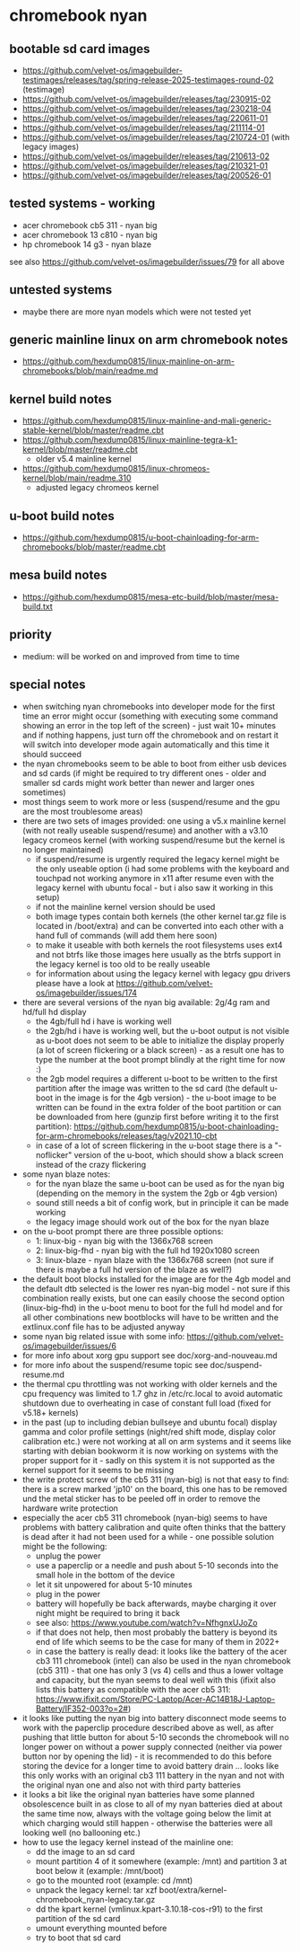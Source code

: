 # chromebook nyan

## bootable sd card images

- https://github.com/velvet-os/imagebuilder-testimages/releases/tag/spring-release-2025-testimages-round-02 (testimage)
- https://github.com/velvet-os/imagebuilder/releases/tag/230915-02
- https://github.com/velvet-os/imagebuilder/releases/tag/230218-04
- https://github.com/velvet-os/imagebuilder/releases/tag/220611-01
- https://github.com/velvet-os/imagebuilder/releases/tag/211114-01
- https://github.com/velvet-os/imagebuilder/releases/tag/210724-01 (with legacy images)
- https://github.com/velvet-os/imagebuilder/releases/tag/210613-02
- https://github.com/velvet-os/imagebuilder/releases/tag/210321-01
- https://github.com/velvet-os/imagebuilder/releases/tag/200526-01

## tested systems - working

- acer chromebook cb5 311 - nyan big
- acer chromebook 13 c810 - nyan big
- hp chromebook 14 g3 - nyan blaze

see also https://github.com/velvet-os/imagebuilder/issues/79 for all above

## untested systems

- maybe there are more nyan models which were not tested yet

## generic mainline linux on arm chromebook notes

- https://github.com/hexdump0815/linux-mainline-on-arm-chromebooks/blob/main/readme.md

## kernel build notes

- https://github.com/hexdump0815/linux-mainline-and-mali-generic-stable-kernel/blob/master/readme.cbt
- https://github.com/hexdump0815/linux-mainline-tegra-k1-kernel/blob/master/readme.cbt
  - older v5.4 mainline kernel
- https://github.com/hexdump0815/linux-chromeos-kernel/blob/main/readme.310
  - adjusted legacy chromeos kernel

## u-boot build notes

- https://github.com/hexdump0815/u-boot-chainloading-for-arm-chromebooks/blob/master/readme.cbt

## mesa build notes

- https://github.com/hexdump0815/mesa-etc-build/blob/master/mesa-build.txt

## priority

- medium: will be worked on and improved from time to time

## special notes

- when switching nyan chromebooks into developer mode for the first time an error might occur (something with executing some command showing an error in the top left of the screen) - just wait 10+ minutes and if nothing happens, just turn off the chromebook and on restart it will switch into developer mode again automatically and this time it should succeed
- the nyan chromebooks seem to be able to boot from either usb devices and sd cards (if might be required to try different ones - older and smaller sd cards might work better than newer and larger ones sometimes)
- most things seem to work more or less (suspend/resume and the gpu are the most troublesome areas)
- there are two sets of images provided: one using a v5.x mainline kernel (with not really useable suspend/resume) and another with a v3.10 legacy cromeos kernel (with working suspend/resume but the kernel is no longer maintained)
  - if suspend/resume is urgently required the legacy kernel might be the only useable option (i had some problems with the keyboard and touchpad not working anymore in x11 after resume even with the legacy kernel with ubuntu focal - but i also saw it working in this setup)
  - if not the mainline kernel version should be used
  - both image types contain both kernels (the other kernel tar.gz file is located in /boot/extra) and can be converted into each other with a hand full of commands (will add them here soon)
  - to make it useable with both kernels the root filesystems uses ext4 and not btrfs like those images here usually as the btrfs support in the legacy kernel is too old to be really useable
  - for information about using the legacy kernel with legacy gpu drivers please have a look at https://github.com/velvet-os/imagebuilder/issues/174
- there are several versions of the nyan big available: 2g/4g ram and hd/full hd display
  - the 4gb/full hd i have is working well
  - the 2gb/hd i have is working well, but the u-boot output is not visible as u-boot does not seem to be able to initialize the display properly (a lot of screen flickering or a black screen) - as a result one has to type the number at the boot prompt blindly at the right time for now :)
  - the 2gb model requires a different u-boot to be written to the first partition after the image was written to the sd card (the default u-boot in the image is for the 4gb version) - the u-boot image to be written can be found in the extra folder of the boot partition or can be downloaded from here (gunzip first before writing it to the first partition): https://github.com/hexdump0815/u-boot-chainloading-for-arm-chromebooks/releases/tag/v2021.10-cbt
  - in case of a lot of screen flickering in the u-boot stage there is a "-noflicker" version of the u-boot, which should show a black screen instead of the crazy flickering
- some nyan blaze notes:
  - for the nyan blaze the same u-boot can be used as for the nyan big (depending on the memory in the system the 2gb or 4gb version)
  - sound still needs a bit of config work, but in principle it can be made working
  - the legacy image should work out of the box for the nyan blaze
- on the u-boot prompt there are three possible options:
  - 1: linux-big - nyan big with the 1366x768 screen
  - 2: linux-big-fhd - nyan big with the full hd 1920x1080 screen
  - 3: linux-blaze - nyan blaze with the 1366x768 screen (not sure if there is maybe a full hd version of the blaze as well?)
- the default boot blocks installed for the image are for the 4gb model and the default dtb selected is the lower res nyan-big model - not sure if this combination really exists, but one can easily choose the second option (linux-big-fhd) in the u-boot menu to boot for the full hd model and for all other combinations new bootblocks will have to be written and the extlinux.conf file has to be adjusted anyway
- some nyan big related issue with some info: https://github.com/velvet-os/imagebuilder/issues/6
- for more info about xorg gpu support see doc/xorg-and-nouveau.md
- for more info about the suspend/resume topic see doc/suspend-resume.md
- the thermal cpu throttling was not working with older kernels and the cpu frequency was limited to 1.7 ghz in /etc/rc.local to avoid automatic shutdown due to overheating in case of constant full load (fixed for v5.18+ kernels)
- in the past (up to including debian bullseye and ubuntu focal) display gamma and color profile settings (night/red shift mode, display color calibration etc.) were not working at all on arm systems and it seems like starting with debian bookworm it is now working on systems with the proper support for it - sadly on this system it is not supported as the kernel support for it seems to be missing
- the write protect screw of the cb5 311 (nyan-big) is not that easy to find: there is a screw marked 'jp10' on the board, this one has to be removed und the metal sticker has to be peeled off in order to remove the hardware write protection
- especially the acer cb5 311 chromebook (nyan-big) seems to have problems with battery calibration and quite often thinks that the battery is dead after it had not been used for a while - one possible solution might be the following:
  - unplug the power
  - use a paperclip or a needle and push about 5-10 seconds into the small hole in the bottom of the device
  - let it sit unpowered for about 5-10 minutes
  - plug in the power
  - battery will hopefully be back afterwards, maybe charging it over night might be required to bring it back
  - see also: https://www.youtube.com/watch?v=NfhgnxUJoZo
  - if that does not help, then most probably the battery is beyond its end of life which seems to be the case for many of them in 2022+
  - in case the battery is really dead: it looks like the battery of the acer cb3 111 chromebook (intel) can also be used in the nyan chromebook (cb5 311) - that one has only 3 (vs 4) cells and thus a lower voltage and capacity, but the nyan seems to deal well with this (ifixit also lists this battery as compatible with the acer cb5 311: https://www.ifixit.com/Store/PC-Laptop/Acer-AC14B18J-Laptop-Battery/IF352-003?o=2#)
- it looks like putting the nyan big into battery disconnect mode seems to work with the paperclip procedure described above as well, as after pushing that little button for about 5-10 seconds the chromebook will no longer power on without a power supply connected (neither via power button nor by opening the lid) - it is recommended to do this before storing the device for a longer time to avoid battery drain ... looks like this only works with an original cb3 111 battery in the nyan and not with the original nyan one and also not with third party batteries
- it looks a bit like the original nyan batteries have some planned obsolescence built in as close to all of my nyan batteries died at about the same time now, always with the voltage going below the limit at which charging would still happen - otherwise the batteries were all looking well (no ballooning etc.)
- how to use the legacy kernel instead of the mainline one:
  - dd the image to an sd card
  - mount partition 4 of it somewhere (example: /mnt) and partition 3 at boot below it (example: /mnt/boot)
  - go to the mounted root (example: cd /mnt)
  - unpack the legacy kernel: tar xzf boot/extra/kernel-chromebook_nyan-legacy.tar.gz
  - dd the kpart kernel (vmlinux.kpart-3.10.18-cos-r91) to the first partition of the sd card
  - umount everything mounted before
  - try to boot that sd card

